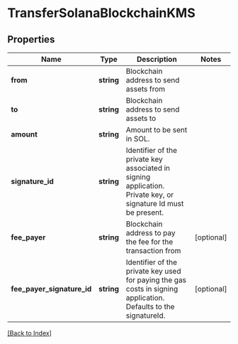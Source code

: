 # TransferSolanaBlockchainKMS

## Properties

Name | Type | Description | Notes
------------ | ------------- | ------------- | -------------
**from** | **string** | Blockchain address to send assets from |
**to** | **string** | Blockchain address to send assets to |
**amount** | **string** | Amount to be sent in SOL. |
**signature_id** | **string** | Identifier of the private key associated in signing application. Private key, or signature Id must be present. |
**fee_payer** | **string** | Blockchain address to pay the fee for the transaction from | [optional]
**fee_payer_signature_id** | **string** | Identifier of the private key used for paying the gas costs in signing application. Defaults to the signatureId. | [optional]

[[Back to Index]](../index.md)
